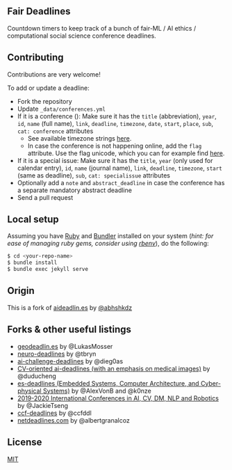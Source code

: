## Fair Deadlines

Countdown timers to keep track of a bunch of fair-ML / AI ethics / computational social science conference deadlines.

## Contributing

Contributions are very welcome!

To add or update a deadline:
- Fork the repository
- Update `_data/conferences.yml`
- If it is a conference (): Make sure it has the `title` (abbreviation), `year`, `id`,  `name` (full name), `link`, `deadline`, `timezone`, `date`, `start`, `place`, `sub`, `cat: conference` attributes
    + See available timezone strings [here](https://momentjs.com/timezone/).
    + In case the conference is not happening online, add the `flag` attribute. Use the flag unicode, which you can for example find [here](https://openmoji.org/).
- If it is a special issue: Make sure it has the `title`, `year` (only used for calendar entry), `id`,  `name` (journal name), `link`, `deadline`, `timezone`, `start` (same as deadline), `sub`, `cat: specialissue` attributes
- Optionally add a `note` and `abstract_deadline` in case the conference has a separate mandatory abstract deadline
- Send a pull request

## Local setup

Assuming you have [Ruby](https://www.ruby-lang.org/en/downloads/) and [Bundler](https://bundler.io/) installed on your system (*hint: for ease of managing ruby gems, consider using [rbenv](https://github.com/rbenv/rbenv)*), do the following:

```bash
$ cd <your-repo-name>
$ bundle install
$ bundle exec jekyll serve
```

## Origin

This is a fork of [aideadlin.es][2] by [@abhshkdz](https://github.com/abhshkdz)

## Forks & other useful listings

- [geodeadlin.es][3] by @LukasMosser
- [neuro-deadlines][4] by @tbryn
- [ai-challenge-deadlines][5] by @dieg0as
- [CV-oriented ai-deadlines (with an emphasis on medical images)][8] by @duducheng
- [es-deadlines (Embedded Systems, Computer Architecture, and Cyber-physical Systems)][9] by @AlexVonB and @k0nze
- [2019-2020 International Conferences in AI, CV, DM, NLP and Robotics][10] by @JackieTseng
- [ccf-deadlines][11] by @ccfddl
- [netdeadlines.com][12] by @albertgranalcoz

## License

[MIT][1]

[1]: https://abhshkdz.mit-license.org/
[2]: https://aideadlin.es/
[3]: https://github.com/LukasMosser/geo-deadlines
[4]: https://github.com/tbryn/neuro-deadlines
[5]: https://github.com/dieg0as/ai-challenge-deadlines
[6]: http://www.conferenceranks.com/#
[8]: https://creedai.github.io/ai-deadlines/
[9]: https://ekut-es.github.io/es-deadlines/
[10]: https://jackietseng.github.io/conference_call_for_paper/conferences.html
[11]: https://ccfddl.github.io/
[12]: https://netdeadlines.com/
